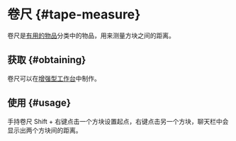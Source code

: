 # 卷尺 {#tape-measure}

卷尺是[有用的物品](/Items)分类中的物品，用来测量方块之间的距离。

## 获取 {#obtaining}

卷尺可以在[增强型工作台](/Enhanced-Crafting-Table)中制作。

## 使用 {#usage}

手持卷尺 Shift + 右键点击一个方块设置起点，右键点击另一个方块，聊天栏中会显示出两个方块间的距离。
